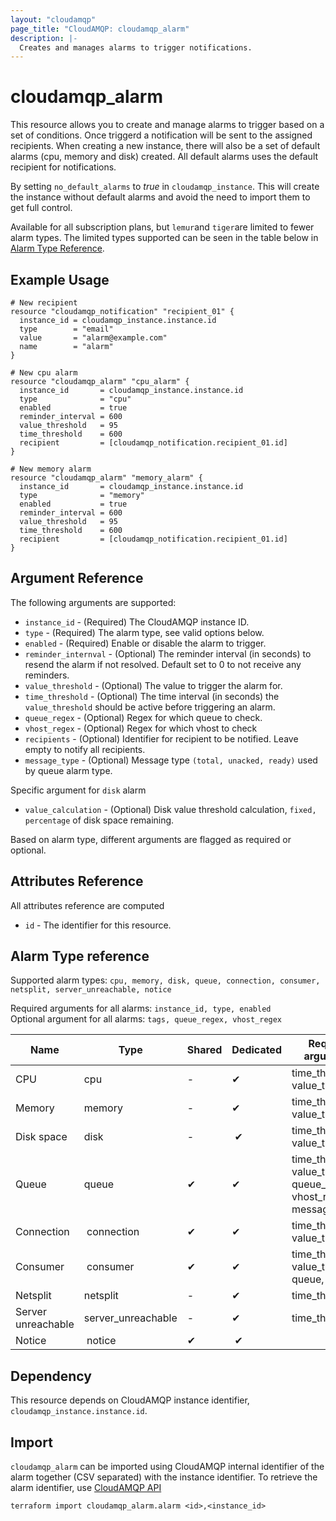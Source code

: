```yaml
---
layout: "cloudamqp"
page_title: "CloudAMQP: cloudamqp_alarm"
description: |-
  Creates and manages alarms to trigger notifications.
---
```


# cloudamqp_alarm

This resource allows you to create and manage alarms to trigger based on a set of conditions. Once triggerd a notification will be sent to the assigned recipients. When creating a new instance, there will also be a set of default alarms (cpu, memory and disk) created. All default alarms uses the default recipient for notifications.

By setting `no_default_alarms` to *true* in `cloudamqp_instance`. This will create the instance without default alarms and avoid the need to import them to get full control.

Available for all subscription plans, but `lemur`and `tiger`are limited to fewer alarm types. The limited types supported can be seen in the table below in [Alarm Type Reference](#alarm-type-reference).

## Example Usage

```hcl
# New recipient
resource "cloudamqp_notification" "recipient_01" {
  instance_id = cloudamqp_instance.instance.id
  type        = "email"
  value       = "alarm@example.com"
  name        = "alarm"
}

# New cpu alarm
resource "cloudamqp_alarm" "cpu_alarm" {
  instance_id       = cloudamqp_instance.instance.id
  type              = "cpu"
  enabled           = true
  reminder_interval = 600
  value_threshold   = 95
  time_threshold    = 600
  recipient         = [cloudamqp_notification.recipient_01.id]
}

# New memory alarm
resource "cloudamqp_alarm" "memory_alarm" {
  instance_id       = cloudamqp_instance.instance.id
  type              = "memory"
  enabled           = true
  reminder_interval = 600
  value_threshold   = 95
  time_threshold    = 600
  recipient         = [cloudamqp_notification.recipient_01.id]
}
```

## Argument Reference

The following arguments are supported:

* `instance_id`         - (Required) The CloudAMQP instance ID.
* `type`                - (Required) The alarm type, see valid options below.
* `enabled`             - (Required) Enable or disable the alarm to trigger.
* `reminder_internval`  - (Optional) The reminder interval (in seconds) to resend the alarm if not resolved. Default set to 0 to not receive any reminders.
* `value_threshold`     - (Optional) The value to trigger the alarm for.
* `time_threshold`      - (Optional) The time interval (in seconds) the `value_threshold` should be active before triggering an alarm.
* `queue_regex`         - (Optional) Regex for which queue to check.
* `vhost_regex`         - (Optional) Regex for which vhost to check
* `recipients`          - (Optional) Identifier for recipient to be notified. Leave empty to notify all recipients.
* `message_type`        - (Optional) Message type `(total, unacked, ready)` used by queue alarm type.

Specific argument for `disk` alarm

* `value_calculation`   - (Optional) Disk value threshold calculation, `fixed, percentage` of disk space remaining.

Based on alarm type, different arguments are flagged as required or optional.

## Attributes Reference

All attributes reference are computed

* `id`  - The identifier for this resource.

## Alarm Type reference

Supported alarm types: `cpu, memory, disk, queue, connection, consumer, netsplit, server_unreachable, notice`

Required arguments for all alarms: `instance_id, type, enabled`<br>
Optional argument for all alarms: `tags, queue_regex, vhost_regex`

| Name | Type | Shared | Dedicated | Required arguments |
| ---- | ---- | ---- | ---- | ---- |
| CPU | cpu | - | &#10004; | time_threshold, value_threshold |
| Memory | memory | - | &#10004;  | time_threshold, value_threshold |
| Disk space | disk | - | &#10004;  | time_threshold, value_threshold |
| Queue | queue | &#10004;  | &#10004;  | time_threshold, value_threshold, queue_regex, vhost_regex, message_type |
| Connection | connection | &#10004; | &#10004; | time_threshold, value_threshold |
| Consumer | consumer | &#10004; | &#10004; | time_threshold, value_threshold, queue, vhost |
| Netsplit | netsplit | - | &#10004; | time_threshold |
| Server unreachable | server_unreachable  | - | &#10004;  | time_threshold |
| Notice | notice | &#10004; | &#10004; | |

## Dependency

This resource depends on CloudAMQP instance identifier, `cloudamqp_instance.instance.id`.

## Import

`cloudamqp_alarm` can be imported using CloudAMQP internal identifier of the alarm together (CSV separated) with the instance identifier. To retrieve the alarm identifier, use [CloudAMQP API](https://docs.cloudamqp.com/cloudamqp_api.html#list-alarms)

`terraform import cloudamqp_alarm.alarm <id>,<instance_id>`
